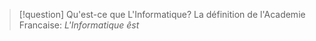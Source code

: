 > [!question] Qu'est-ce que L'Informatique?
> La définition de l'Academie Francaise:
> *L'Informatique êst*

